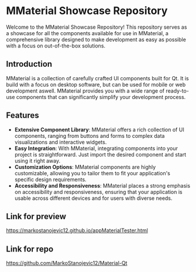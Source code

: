 
# MMaterial Showcase Repository
Welcome to the MMaterial Showcase Repository! This repository serves as a showcase for all the components available for use in MMaterial, a comprehensive library designed to make development as easy as possible with a focus on out-of-the-box solutions.

## Introduction
MMaterial is a collection of carefully crafted UI components built for Qt. It is build with a focus on desktop software, but can be used for mobile or web development aswell. MMaterial provides you with a wide range of ready-to-use components that can significantly simplify your development process.

## Features
* **Extensive Component Library**: MMaterial offers a rich collection of UI components, ranging from buttons and forms to complex data visualizations and interactive widgets.
* **Easy Integration**: With MMaterial, integrating components into your project is straightforward. Just import the desired component and start using it right away.
* **Customization Options**: MMaterial components are highly customizable, allowing you to tailor them to fit your application's specific design requirements.
* **Accessibility and Responsiveness**: MMaterial places a strong emphasis on accessibility and responsiveness, ensuring that your application is usable across different devices and for users with diverse needs.

## Link for preview
https://markostanojevic12.github.io/appMaterialTester.html

## Link for repo
https://github.com/MarkoStanojevic12/Material-Qt
